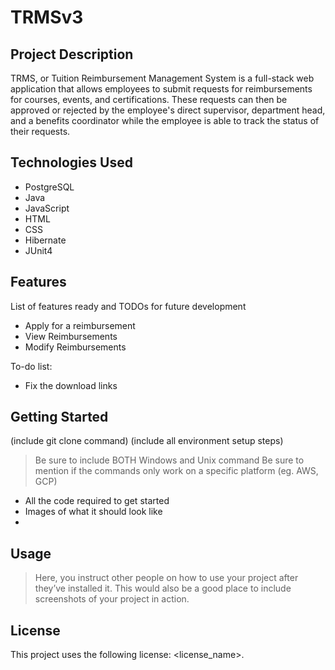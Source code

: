 # TRMSv3
## Project Description
TRMS, or Tuition Reimbursement Management System is a full-stack web application that allows employees to submit requests for reimbursements for courses, events, and certifications. These requests can then be approved or rejected by the employee's direct supervisor, department head, and a benefits coordinator while the employee is able to track the status of their requests.

## Technologies Used

* PostgreSQL
* Java
* JavaScript
* HTML
* CSS
* Hibernate
* JUnit4

## Features
List of features ready and TODOs for future development

* Apply for a reimbursement
* View Reimbursements
* Modify Reimbursements

To-do list:

* Fix the download links

## Getting Started
(include git clone command) (include all environment setup steps)

> Be sure to include BOTH Windows and Unix command
> Be sure to mention if the commands only work on a specific platform (eg. AWS, GCP)

* All the code required to get started
* Images of what it should look like
* 
## Usage
> Here, you instruct other people on how to use your project after they’ve installed it. This would also be a good place to include screenshots of your project in action.

## License
This project uses the following license: <license_name>.
